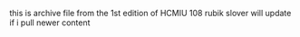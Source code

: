 this is archive file from the 1st edition of HCMIU 108 rubik slover
will update if i pull newer content 

